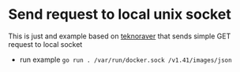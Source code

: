 # Send request to local unix socket

This is just and example based on [teknoraver](https://gist.github.com/teknoraver/5ffacb8757330715bcbcc90e6d46ac74)
that sends simple GET request to local socket
 - run example `go run . /var/run/docker.sock /v1.41/images/json`
